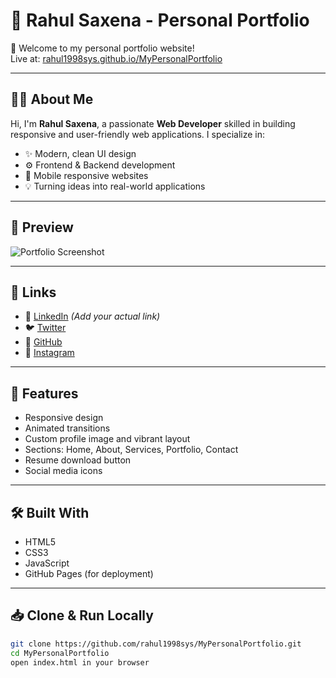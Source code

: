 # 💼 Rahul Saxena - Personal Portfolio

🚀 Welcome to my personal portfolio website!  
Live at: [rahul1998sys.github.io/MyPersonalPortfolio](https://rahul1998sys.github.io/MyPersonalPortfolio/)

---

## 👨‍💻 About Me

Hi, I'm **Rahul Saxena**, a passionate **Web Developer** skilled in building responsive and user-friendly web applications. I specialize in:

- ✨ Modern, clean UI design
- ⚙️ Frontend & Backend development
- 📱 Mobile responsive websites
- 💡 Turning ideas into real-world applications

---

## 📸 Preview

![Portfolio Screenshot](./Screenshot%20(166).png)

---

## 🔗 Links

- 🔵 [LinkedIn](https://linkedin.com/in/rahul1998sys) *(Add your actual link)*
- 🐦 [Twitter](https://twitter.com/rahul1998sys)
- 🐙 [GitHub](https://github.com/rahul1998sys)
- 📸 [Instagram](https://instagram.com/rahul1998sys)

---

## 📁 Features

- Responsive design
- Animated transitions
- Custom profile image and vibrant layout
- Sections: Home, About, Services, Portfolio, Contact
- Resume download button
- Social media icons

---

## 🛠️ Built With

- HTML5
- CSS3
- JavaScript
- GitHub Pages (for deployment)

---

## 📥 Clone & Run Locally

```bash
git clone https://github.com/rahul1998sys/MyPersonalPortfolio.git
cd MyPersonalPortfolio
open index.html in your browser
